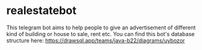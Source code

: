 # realestatebot
This telegram bot aims to help people to give an advertisement of different kind of building or house to sale, rent etc.
You can find this bot's database structure here: https://drawsql.app/teams/java-b22/diagrams/uybozor
